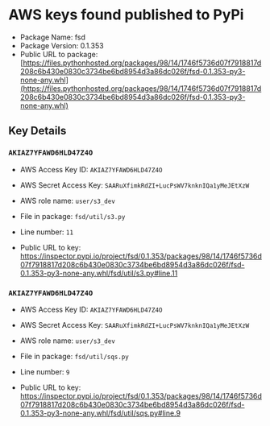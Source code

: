 # AWS keys found published to PyPi

* Package Name: fsd
* Package Version: 0.1.353
* Public URL to package: [https://files.pythonhosted.org/packages/98/14/1746f5736d07f7918817d208c6b430e0830c3734be6bd8954d3a86dc026f/fsd-0.1.353-py3-none-any.whl](https://files.pythonhosted.org/packages/98/14/1746f5736d07f7918817d208c6b430e0830c3734be6bd8954d3a86dc026f/fsd-0.1.353-py3-none-any.whl)

## Key Details

### `AKIAZ7YFAWD6HLD47Z4O`

* AWS Access Key ID: `AKIAZ7YFAWD6HLD47Z4O`
* AWS Secret Access Key: `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` 
* AWS role name: `user/s3_dev`
* File in package: `fsd/util/s3.py`
* Line number: `11`

* Public URL to key: https://inspector.pypi.io/project/fsd/0.1.353/packages/98/14/1746f5736d07f7918817d208c6b430e0830c3734be6bd8954d3a86dc026f/fsd-0.1.353-py3-none-any.whl/fsd/util/s3.py#line.11



### `AKIAZ7YFAWD6HLD47Z4O`

* AWS Access Key ID: `AKIAZ7YFAWD6HLD47Z4O`
* AWS Secret Access Key: `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` 
* AWS role name: `user/s3_dev`
* File in package: `fsd/util/sqs.py`
* Line number: `9`

* Public URL to key: https://inspector.pypi.io/project/fsd/0.1.353/packages/98/14/1746f5736d07f7918817d208c6b430e0830c3734be6bd8954d3a86dc026f/fsd-0.1.353-py3-none-any.whl/fsd/util/sqs.py#line.9


